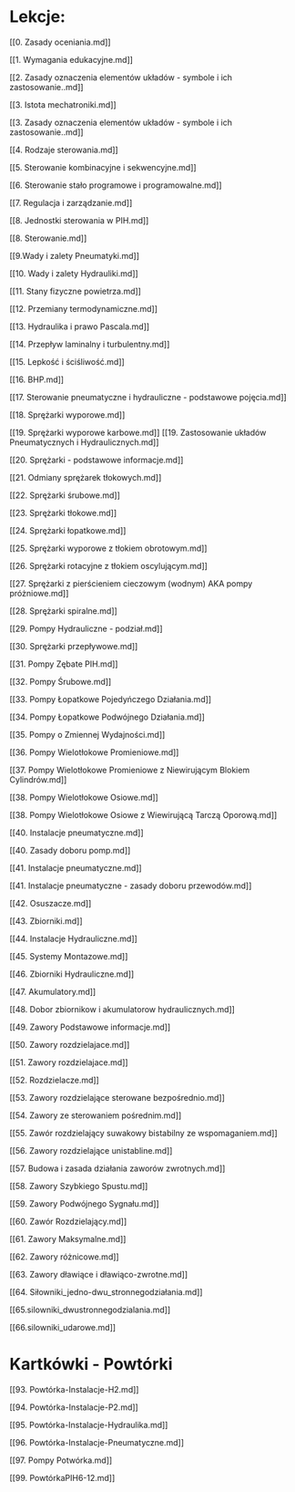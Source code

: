 # Lekcje:

[[0. Zasady oceniania.md]]

[[1. Wymagania edukacyjne.md]]

[[2. Zasady oznaczenia elementów układów - symbole i ich zastosowanie..md]]

[[3. Istota mechatroniki.md]]

[[3. Zasady oznaczenia elementów układów - symbole i ich zastosowanie..md]]

[[4. Rodzaje sterowania.md]]

[[5. Sterowanie kombinacyjne i sekwencyjne.md]]

[[6. Sterowanie stało programowe i programowalne.md]]

[[7. Regulacja i zarządzanie.md]]

[[8. Jednostki sterowania w PIH.md]]

[[8. Sterowanie.md]]

[[9.Wady i zalety Pneumatyki.md]]

[[10. Wady i zalety Hydrauliki.md]]

[[11. Stany fizyczne powietrza.md]]

[[12. Przemiany termodynamiczne.md]]

[[13. Hydraulika i prawo Pascala.md]]

[[14. Przepływ laminalny i turbulentny.md]]

[[15. Lepkość i ściśliwość.md]]

[[16. BHP.md]]

[[17. Sterowanie pneumatyczne i hydrauliczne - podstawowe pojęcia.md]]

[[18. Sprężarki wyporowe.md]]

[[19. Sprężarki wyporowe karbowe.md]]
[[19. Zastosowanie układów Pneumatycznych i Hydraulicznych.md]]

[[20. Sprężarki - podstawowe informacje.md]]

[[21. Odmiany sprężarek tłokowych.md]]

[[22. Sprężarki śrubowe.md]]

[[23. Sprężarki tłokowe.md]]

[[24. Sprężarki łopatkowe.md]]

[[25. Sprężarki wyporowe z tłokiem obrotowym.md]]

[[26. Sprężarki rotacyjne z tłokiem oscylującym.md]]

[[27. Sprężarki z pierścieniem cieczowym (wodnym) AKA pompy próżniowe.md]]

[[28. Sprężarki spiralne.md]]

[[29. Pompy Hydrauliczne - podział.md]]

[[30. Sprężarki przepływowe.md]]

[[31. Pompy Zębate PIH.md]]

[[32. Pompy Śrubowe.md]]

[[33. Pompy Łopatkowe Pojedyńczego Działania.md]]

[[34. Pompy Łopatkowe Podwójnego Działania.md]]

[[35. Pompy o Zmiennej Wydajności.md]]

[[36. Pompy Wielotłokowe Promieniowe.md]]

[[37. Pompy Wielotłokowe Promieniowe z Niewirującym Blokiem Cylindrów.md]]

[[38. Pompy Wielotłokowe Osiowe.md]]

[[38. Pompy Wielotłokowe Osiowe z Wiewirującą Tarczą Oporową.md]]

[[40. Instalacje pneumatyczne.md]]

[[40. Zasady doboru pomp.md]]

[[41. Instalacje pneumatyczne.md]]

[[41. Instalacje pneumatyczne - zasady doboru przewodów.md]]

[[42. Osuszacze.md]]

[[43. Zbiorniki.md]]

[[44. Instalacje Hydrauliczne.md]]

[[45. Systemy Montazowe.md]]

[[46. Zbiorniki Hydrauliczne.md]]

[[47. Akumulatory.md]]

[[48. Dobor zbiornikow i akumulatorow hydraulicznych.md]]

[[49. Zawory Podstawowe informacje.md]]

[[50. Zawory rozdzielajace.md]]

[[51. Zawory rozdzielajace.md]]

[[52. Rozdzielacze.md]]

[[53. Zawory rozdzielające sterowane bezpośrednio.md]]

[[54. Zawory ze sterowaniem pośrednim.md]]

[[55. Zawór rozdzielający suwakowy bistabilny ze wspomaganiem.md]]

[[56. Zawory rozdzielające unistabline.md]]

[[57. Budowa i zasada działania zaworów zwrotnych.md]]

[[58. Zawory Szybkiego Spustu.md]]

[[59. Zawory Podwójnego Sygnału.md]]

[[60. Zawór Rozdzielający.md]]

[[61. Zawory Maksymalne.md]]

[[62. Zawory różnicowe.md]]

[[63. Zawory dławiące i dławiąco-zwrotne.md]]

[[64. Siłowniki_jedno-dwu_stronnegodziałania.md]]

[[65.silowniki_dwustronnegodzialania.md]]

[[66.silowniki_udarowe.md]]

# Kartkówki - Powtórki
[[93. Powtórka-Instalacje-H2.md]]

[[94. Powtórka-Instalacje-P2.md]]

[[95. Powtórka-Instalacje-Hydraulika.md]]

[[96. Powtórka-Instalacje-Pneumatyczne.md]]

[[97. Pompy Potwórka.md]]

[[99. PowtórkaPIH6-12.md]]
